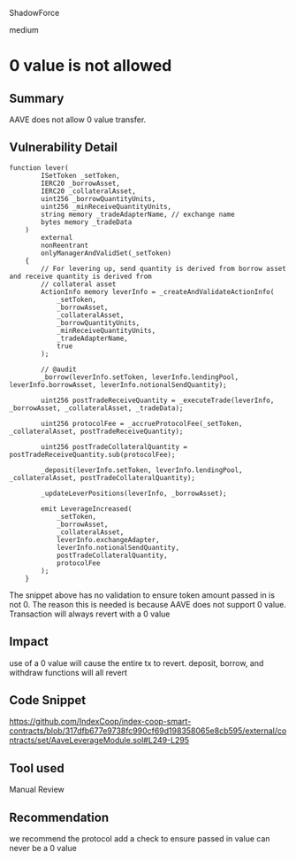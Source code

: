 ShadowForce

medium

# 0 value is not allowed

## Summary
AAVE does not allow 0 value transfer.
## Vulnerability Detail
```solidity
function lever(
        ISetToken _setToken,
        IERC20 _borrowAsset,
        IERC20 _collateralAsset,
        uint256 _borrowQuantityUnits,
        uint256 _minReceiveQuantityUnits,
        string memory _tradeAdapterName, // exchange name
        bytes memory _tradeData
    )
        external
        nonReentrant
        onlyManagerAndValidSet(_setToken)
    {
        // For levering up, send quantity is derived from borrow asset and receive quantity is derived from 
        // collateral asset
        ActionInfo memory leverInfo = _createAndValidateActionInfo(
            _setToken,
            _borrowAsset,
            _collateralAsset,
            _borrowQuantityUnits,
            _minReceiveQuantityUnits,
            _tradeAdapterName,
            true
        );

        // @audit
        _borrow(leverInfo.setToken, leverInfo.lendingPool, leverInfo.borrowAsset, leverInfo.notionalSendQuantity);

        uint256 postTradeReceiveQuantity = _executeTrade(leverInfo, _borrowAsset, _collateralAsset, _tradeData);

        uint256 protocolFee = _accrueProtocolFee(_setToken, _collateralAsset, postTradeReceiveQuantity);

        uint256 postTradeCollateralQuantity = postTradeReceiveQuantity.sub(protocolFee);

        _deposit(leverInfo.setToken, leverInfo.lendingPool, _collateralAsset, postTradeCollateralQuantity);

        _updateLeverPositions(leverInfo, _borrowAsset);

        emit LeverageIncreased(
            _setToken,
            _borrowAsset,
            _collateralAsset,
            leverInfo.exchangeAdapter,
            leverInfo.notionalSendQuantity,
            postTradeCollateralQuantity,
            protocolFee
        );
    }
```
The snippet above has no validation to ensure token amount passed in is not 0. The reason this is needed is because AAVE does not support 0 value. Transaction will always revert with a 0  value
## Impact
use of a 0 value will cause the entire tx to revert. deposit, borrow, and withdraw functions will all revert
## Code Snippet
https://github.com/IndexCoop/index-coop-smart-contracts/blob/317dfb677e9738fc990cf69d198358065e8cb595/external/contracts/set/AaveLeverageModule.sol#L249-L295
## Tool used

Manual Review

## Recommendation
we recommend the protocol add a check to ensure passed in value can never be a 0 value